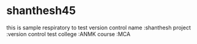 # shanthesh45
this is sample respiratory to test version control
name :shanthesh
project :version control test
college :ANMK
course  :MCA
